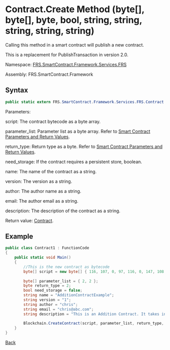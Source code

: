 # Contract.Create Method (byte[], byte[], byte, bool, string, string, string, string, string)

Calling this method in a smart contract will publish a new contract.

This is a replacement for PublishTransaction in version 2.0.

Namespace: [FRS.SmartContract.Framework.Services.FRS](../../FRS.md)

Assembly: FRS.SmartContract.Framework

## Syntax

```c#
public static extern FRS.SmartContract.Framework.Services.FRS.Contract CreateContract(byte[] script, byte[] parameter_list, byte return_type, bool need_storage, string name, string version, string author, string email, string description)
```

Parameters:

script: The contract bytecode as a byte array.

parameter_list: Parameter list as a byte array. Refer to [Smart Contract Parameters and Return Values](../../../../tutorial/Parameter.md).

return_type: Return type as a byte. Refer to [Smart Contract Parameters and Return Values](../../../../tutorial/Parameter.md).

need_storage: If the contract requires a persistent store, boolean.

name: The name of the contract as a string.

version: The version as a string.

author: The author name as a string.

email: The author email as a string.

description: The description of the contract as a string.

Return value: [Contract](../Contract.md).

## Example

```c#
public class Contract1 : FunctionCode
{
    public static void Main()
    {
        //This is the new contract as bytecode
        byte[] script = new byte[] { 116, 107, 0, 97, 116, 0, 147, 108, 118, 107, 148, 121, 116, 81, 147, 108, 118, 107, 148, 121, 147, 116, 0, 148, 140, 108, 118, 107, 148, 114, 117, 98, 3, 0, 116, 0, 148, 140, 108, 118, 107, 148, 121, 97, 116, 140, 108, 118, 107, 148, 109, 116, 108, 118, 140, 107, 148, 109, 116, 108, 118, 140, 107, 148, 109, 108, 117, 102 }; 
      
        byte[] parameter_list = { 2, 2 };
        byte return_type = 2;
        bool need_storage = false;
        string name = "AdditionContractExample";
        string version = "1";
        string author = "chris";
        string email = "chris@abc.com";
        string description = "This is an Addition Contract. It takes in 2 inputs, adds them and returns the result.";
      
        Blockchain.CreateContract(script, parameter_list, return_type, need_storage, name, version, author, email, description);
    }
}
```



[Back](../Contract.md)